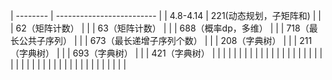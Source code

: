 | -------- | ------------------------- |
| 4.8-4.14 | 221(动态规划，子矩阵和)   |
|          | 62（矩阵计数）            |
|          | 63（矩阵计数）            |
|          | 688（概率dp，多维）       |
|          | 718（最长公共子序列）     |
|          | 673（最长递增子序列个数） |
|          | 208（字典树）             |
|          | 211（字典树）             |
|          | 693（字典树）             |
|          | 421（字典树）             |
|          |                           |
|          |                           |
|          |                           |
|          |                           |
|          |                           |
|          |                           |
|          |                           |
|          |                           |
|          |                           |
|          |                           |
|          |                           |
|          |                           |
|          |                           |
|          |                           |

